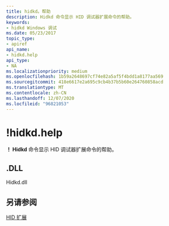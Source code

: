 ```yaml
---
title: hidkd。帮助
description: Hidkd 命令显示 HID 调试器扩展命令的帮助。
keywords:
- hidkd Windows 调试
ms.date: 05/23/2017
topic_type:
- apiref
api_name:
- hidkd.help
api_type:
- NA
ms.localizationpriority: medium
ms.openlocfilehash: 1b59a2648697cf74e82a5af5f4bdd1a8177aa569
ms.sourcegitcommit: 418e6617e2a695c9cb4b37b5b60e264760858acd
ms.translationtype: MT
ms.contentlocale: zh-CN
ms.lasthandoff: 12/07/2020
ms.locfileid: "96821053"
---
```

# <a name="hidkdhelp"></a>!hidkd.help


**！ Hidkd** 命令显示 HID 调试器扩展命令的帮助。

## <a name="span-iddllspanspan-iddllspandll"></a><span id="DLL"></span><span id="dll"></span>.DLL


Hidkd.dll

## <a name="span-idsee_alsospansee-also"></a><span id="see_also"></span>另请参阅


[HID 扩展](hid-extensions.md)

 

 






